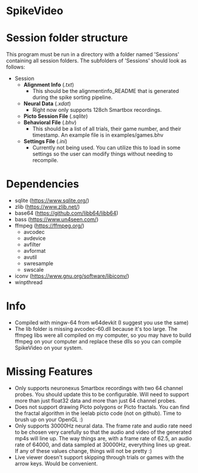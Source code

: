# SpikeVideo

# Session folder structure
This program must be run in a directory with a folder named 'Sessions' containing all session folders. The subfolders of 'Sessions' should look as follows:
- Session
  - **Alignment Info** (*.txt*)
    - This should be the alignmentinfo_README that is generated during the spike sorting pipeline.
  - **Neural Data** (*.xdat*)
    - Right now only supports 128ch Smartbox recordings.
  - **Picto Session File** (*.sqlite*)
  - **Behavioral File** (*.bhv*)
    - This should be a list of all trials, their game number, and their timestamp. An example file is in examples/games.bhv
  - **Settings File** (*.ini*)
    - Currently not being used. You can utilize this to load in some settings so the user can modify things without needing to recompile.

# Dependencies
- sqlite (https://www.sqlite.org/)
- zlib (https://www.zlib.net/)
- base64 (https://github.com/libb64/libb64)
- bass (https://www.un4seen.com/)
- ffmpeg (https://ffmpeg.org/)
  - avcodec
  - avdevice
  - avfilter
  - avformat
  - avutil
  - swresample
  - swscale
- iconv (https://www.gnu.org/software/libiconv/)
- winpthread
  
# Info 
- Compiled with mingw-64 from w64devkit (I suggest you use the same)
- The lib folder is missing avcodec-60.dll because it's too large. The ffmpeg libs were all compiled on my computer, so you may have to build ffmpeg on your computer and replace these dlls so you can compile SpikeVideo on your system.

# Missing Features
- Only supports neuronexus Smartbox recordings with two 64 channel probes. You should update this to be configurable. Will need to support more than just float32 data and more than just 64 channel probes.
- Does not support drawing Picto polygons or Picto fractals. You can find the fractal algorithm in the leelab picto code (not on github). Time to brush up on your OpenGL :)
- Only supports 30000Hz neural data. The frame rate and audio rate need to be chosen very carefully so that the audio and video of the generated mp4s will line up. The way things are, with a frame rate of 62.5, an audio rate of 64000, and data sampled at 30000Hz, everything lines up great. If any of these values change, things will not be pretty :)
- Live viewer doesn't support skipping through trials or games with the arrow keys. Would be convenient.
